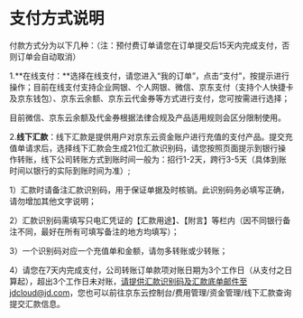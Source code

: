# 支付方式说明

付款方式分为以下几种：（注：预付费订单请您在订单提交后15天内完成支付，否则订单会自动取消）

1.**在线支付：**选择在线支付，请您进入“我的订单”，点击“支付”，按提示进行操作；目前在线支付支持企业网银、个人网银、微信、京东支付（支持个人快捷卡及京东钱包）、京东云余额、京东云代金券等方式进行支付，您可按需进行选择；

目前微信、京东云余额及代金券根据法律合规及产品适用规则会区分限制使用。

2.**线下汇款**：线下汇款是提供用户对京东云资金账户进行充值的支付产品。提交充值单请求后，选择线下汇款会生成21位汇款识别码，请您按照页面提示到银行操作转账，线下公司转账方式到账时间一般为：招行1-2天，跨行3-5天（具体到账时间以银行的实际到账时间为准）;

1）汇款时请备注汇款识别码，用于保证单据及时核销。此识别码务必填写正确，请勿增加其他文字说明；

2）汇款识别码需填写只电汇凭证的【汇款用途】、【附言】等栏内（因不同银行备注不同，最好在所有可填写备注的地方均填写）；

3）一个识别码对应一个充值单和金额，请勿多转账或少转账；

4）请您在7天内完成支付，公司转账订单款项对账日期为3个工作日（从支付之日算起），超出3个工作日未对账，请提供汇款识别码及汇款底单邮件至jdcloud@jd.com，您也可以前往京东云控制台/费用管理/资金管理/线下汇款查询提交汇款信息。
